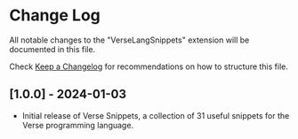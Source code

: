 # Change Log

All notable changes to the "VerseLangSnippets" extension will be documented in this file.

Check [Keep a Changelog](http://keepachangelog.com/) for recommendations on how to structure this file.

## [1.0.0] - 2024-01-03

- Initial release of Verse Snippets, a collection of 31 useful snippets for the Verse programming language.

